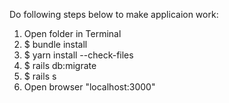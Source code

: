 Do following steps below to make applicaion work:

1. Open folder in Terminal
2. $ bundle install
3. $ yarn install --check-files
4. $ rails db:migrate
5. $ rails s
6. Open browser "localhost:3000"

